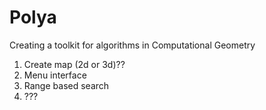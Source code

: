# Polya
Creating a toolkit for algorithms in Computational Geometry
1. Create map (2d or 3d)??
2. Menu interface
3. Range based search
4. ???
